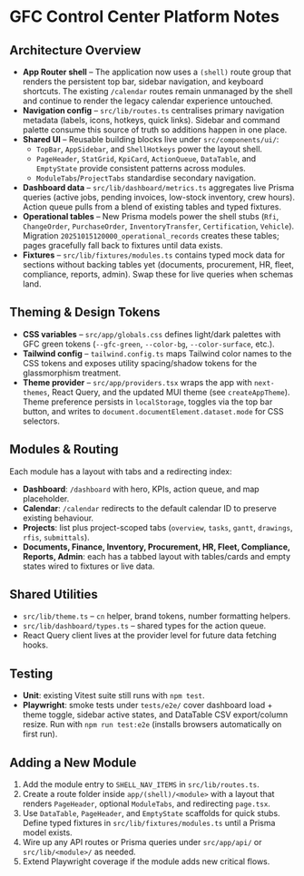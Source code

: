 # GFC Control Center Platform Notes

## Architecture Overview

- **App Router shell** – The application now uses a `(shell)` route group that renders the persistent top bar, sidebar navigation, and keyboard shortcuts. The existing `/calendar` routes remain unmanaged by the shell and continue to render the legacy calendar experience untouched.
- **Navigation config** – `src/lib/routes.ts` centralises primary navigation metadata (labels, icons, hotkeys, quick links). Sidebar and command palette consume this source of truth so additions happen in one place.
- **Shared UI** – Reusable building blocks live under `src/components/ui/`:
  - `TopBar`, `AppSidebar`, and `ShellHotkeys` power the layout shell.
  - `PageHeader`, `StatGrid`, `KpiCard`, `ActionQueue`, `DataTable`, and `EmptyState` provide consistent patterns across modules.
  - `ModuleTabs`/`ProjectTabs` standardise secondary navigation.
- **Dashboard data** – `src/lib/dashboard/metrics.ts` aggregates live Prisma queries (active jobs, pending invoices, low-stock inventory, crew hours). Action queue pulls from a blend of existing tables and typed fixtures.
- **Operational tables** – New Prisma models power the shell stubs (`Rfi`, `ChangeOrder`, `PurchaseOrder`, `InventoryTransfer`, `Certification`, `Vehicle`). Migration `20251015120000_operational_records` creates these tables; pages gracefully fall back to fixtures until data exists.
- **Fixtures** – `src/lib/fixtures/modules.ts` contains typed mock data for sections without backing tables yet (documents, procurement, HR, fleet, compliance, reports, admin). Swap these for live queries when schemas land.

## Theming & Design Tokens

- **CSS variables** – `src/app/globals.css` defines light/dark palettes with GFC green tokens (`--gfc-green`, `--color-bg`, `--color-surface`, etc.).
- **Tailwind config** – `tailwind.config.ts` maps Tailwind color names to the CSS tokens and exposes utility spacing/shadow tokens for the glassmorphism treatment.
- **Theme provider** – `src/app/providers.tsx` wraps the app with `next-themes`, React Query, and the updated MUI theme (see `createAppTheme`). Theme preference persists in `localStorage`, toggles via the top bar button, and writes to `document.documentElement.dataset.mode` for CSS selectors.

## Modules & Routing

Each module has a layout with tabs and a redirecting index:

- **Dashboard**: `/dashboard` with hero, KPIs, action queue, and map placeholder.
- **Calendar**: `/calendar` redirects to the default calendar ID to preserve existing behaviour.
- **Projects**: list plus project-scoped tabs (`overview`, `tasks`, `gantt`, `drawings`, `rfis`, `submittals`).
- **Documents, Finance, Inventory, Procurement, HR, Fleet, Compliance, Reports, Admin**: each has a tabbed layout with tables/cards and empty states wired to fixtures or live data.

## Shared Utilities

- `src/lib/theme.ts` – `cn` helper, brand tokens, number formatting helpers.
- `src/lib/dashboard/types.ts` – shared types for the action queue.
- React Query client lives at the provider level for future data fetching hooks.

## Testing

- **Unit**: existing Vitest suite still runs with `npm test`.
- **Playwright**: smoke tests under `tests/e2e/` cover dashboard load + theme toggle, sidebar active states, and DataTable CSV export/column resize. Run with `npm run test:e2e` (installs browsers automatically on first run).

## Adding a New Module

1. Add the module entry to `SHELL_NAV_ITEMS` in `src/lib/routes.ts`.
2. Create a route folder inside `app/(shell)/<module>` with a layout that renders `PageHeader`, optional `ModuleTabs`, and redirecting `page.tsx`.
3. Use `DataTable`, `PageHeader`, and `EmptyState` scaffolds for quick stubs. Define typed fixtures in `src/lib/fixtures/modules.ts` until a Prisma model exists.
4. Wire up any API routes or Prisma queries under `src/app/api/` or `src/lib/<module>/` as needed.
5. Extend Playwright coverage if the module adds new critical flows.
